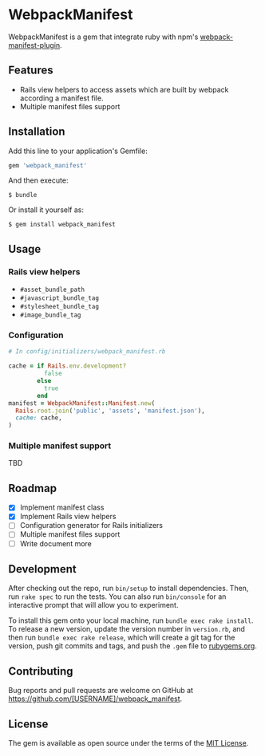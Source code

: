 # WebpackManifest

WebpackManifest is a gem that integrate ruby with npm's [webpack-manifest-plugin](https://www.npmjs.com/package/webpack-manifest-plugin).

## Features

* Rails view helpers to access assets which are built by webpack according a manifest file.
* Multiple manifest files support

## Installation

Add this line to your application's Gemfile:

```ruby
gem 'webpack_manifest'
```

And then execute:

    $ bundle

Or install it yourself as:

    $ gem install webpack_manifest

## Usage

### Rails view helpers

* `#asset_bundle_path`
* `#javascript_bundle_tag`
* `#stylesheet_bundle_tag`
* `#image_bundle_tag`

### Configuration

```rb
# In config/initializers/webpack_manifest.rb

cache = if Rails.env.development?
          false
        else
          true
        end
manifest = WebpackManifest::Manifest.new(
  Rails.root.join('public', 'assets', 'manifest.json'),
  cache: cache,
)
```


### Multiple manifest support

TBD

## Roadmap

* [x] Implement manifest class
* [x] Implement Rails view helpers
* [ ] Configuration generator for Rails initializers
* [ ] Multiple manifest files support
* [ ] Write document more

## Development

After checking out the repo, run `bin/setup` to install dependencies. Then, run `rake spec` to run the tests. You can also run `bin/console` for an interactive prompt that will allow you to experiment.

To install this gem onto your local machine, run `bundle exec rake install`. To release a new version, update the version number in `version.rb`, and then run `bundle exec rake release`, which will create a git tag for the version, push git commits and tags, and push the `.gem` file to [rubygems.org](https://rubygems.org).

## Contributing

Bug reports and pull requests are welcome on GitHub at https://github.com/[USERNAME]/webpack_manifest.

## License

The gem is available as open source under the terms of the [MIT License](https://opensource.org/licenses/MIT).
